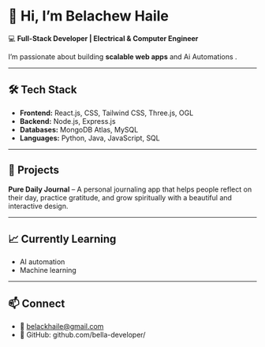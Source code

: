# 👋 Hi, I’m Belachew Haile

💻 **Full-Stack Developer | Electrical & Computer Engineer**  

I’m passionate about building **scalable web apps** and Ai Automations .  

---

## 🛠 Tech Stack  
- **Frontend:** React.js, CSS, Tailwind CSS, Three.js, OGL  
- **Backend:** Node.js, Express.js  
- **Databases:** MongoDB Atlas, MySQL  
- **Languages:** Python, Java, JavaScript, SQL  

---

## 🚀 Projects  
**Pure Daily Journal** – A personal journaling app that helps people reflect on their day, practice gratitude, and grow spiritually with a beautiful and interactive design.  
  

---

## 📈 Currently Learning  
- AI automation
-  Machine learning


---

## 📫 Connect  
- 📧 belackhaile@gmail.com  
- 🐙 GitHub:  github.com/bella-developer/


<!--
**bella-developer/bella-developer** is a ✨ _special_ ✨ repository because its `README.md` (this file) appears on your GitHub profile.

Here are some ideas to get you started:

- 🔭 I’m currently working on ...
- 🌱 I’m currently learning ...
- 👯 I’m looking to collaborate on ...
- 🤔 I’m looking for help with ...
- 💬 Ask me about ...
- 📫 How to reach me: ...
- 😄 Pronouns: ...
- ⚡ Fun fact: ...
-->
